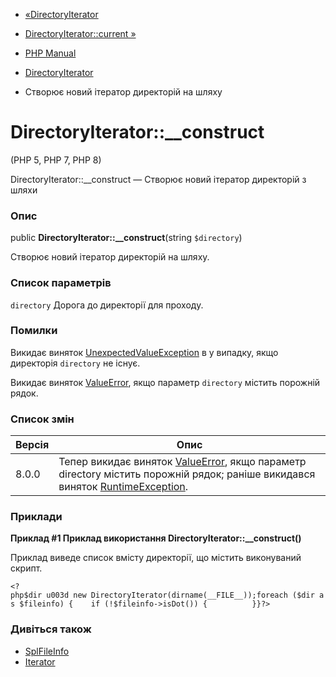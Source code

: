 - [«DirectoryIterator](class.directoryiterator.md)
- [DirectoryIterator::current »](directoryiterator.current.md)

- [PHP Manual](index.md)
- [DirectoryIterator](class.directoryiterator.md)
- Створює новий ітератор директорій на шляху

# DirectoryIterator::\_\_construct

(PHP 5, PHP 7, PHP 8)

DirectoryIterator::\_\_construct — Створює новий ітератор директорій з
шляхи

### Опис

public **DirectoryIterator::\_\_construct**(string `$directory`)

Створює новий ітератор директорій на шляху.

### Список параметрів

`directory`
Дорога до директорії для проходу.

### Помилки

Викидає виняток
[UnexpectedValueException](class.unexpectedvalueexception.md) в
у випадку, якщо директорія `directory` не існує.

Викидає виняток [ValueError](class.valueerror.md), якщо
параметр `directory` містить порожній рядок.

### Список змін

| Версія | Опис                                                                                                                                                                             |
| ------ | -------------------------------------------------------------------------------------------------------------------------------------------------------------------------------- |
| 8.0.0  | Тепер викидає виняток [ValueError](class.valueerror.md), якщо параметр directory містить порожній рядок; раніше викидався виняток [RuntimeException](class.runtimeexception.md). |

### Приклади

**Приклад #1 Приклад використання
**DirectoryIterator::\_\_construct()****

Приклад виведе список вмісту директорії, що містить виконуваний
скрипт.

`<?php$dir u003d new DirectoryIterator(dirname(__FILE__));foreach ($dir as $fileinfo) {    if (!$fileinfo->isDot()) {          }}?> `

### Дивіться також

- [SplFileInfo](class.splfileinfo.md)
- [Iterator](class.iterator.md)
